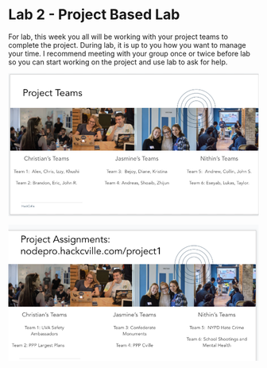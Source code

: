 



#  Lab 2 - Project Based Lab

For lab, this week you all will be working with your project teams to complete the project. During lab, it is up to you how you want to manage your time. I recommend meeting with your group once or twice before lab so you can start working on the project and use lab to ask for help. 

![image-20200920161120107](image-20200920161120107.png)



![image-20200919162311349](image-20200919162311349.png)